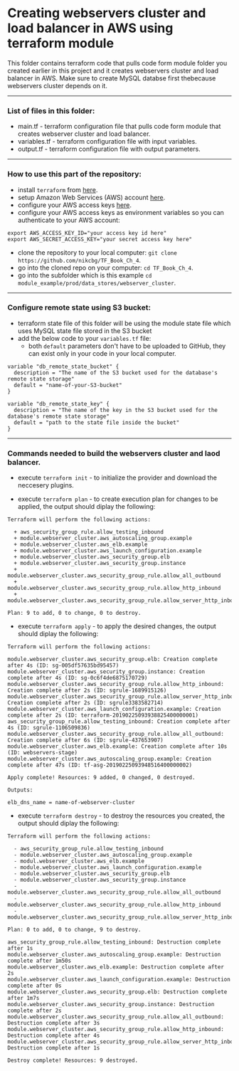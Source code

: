 # Creating webservers cluster and load balancer in AWS using terraform module
This folder contains terraform code that pulls code form module folder you created earlier in this project and it creates webservers cluster and load balancer in AWS. Make sure to create MySQL databse first thebecause webservers cluster depends on it. 


--------------------------------------------------------------------------------------------------------------
### List of files in this folder:
- main.tf - terraform configuration file that pulls code form module that creates webserver cluster and load balancer.
- variables.tf - terraform configuration file with input variables.
- output.tf - terraform configuration file with output parameters.
----------------------------------------------------------------------------------------------------------------------
### How to use this part of the repository:
- install `terraform` from [here](https://www.terraform.io/downloads.html).
- setup Amazon Web Services (AWS) account [here](https://aws.amazon.com/).
- configure your AWS access keys [here](https://docs.aws.amazon.com/general/latest/gr/aws-sec-cred-types.html#access-keys-and-secret-access-keys).
- configure your AWS access keys as environment variables so you can authenticate to your AWS account:

```
export AWS_ACCESS_KEY_ID="your access key id here"
export AWS_SECRET_ACCESS_KEY="your secret access key here"
```
   
- clone the repository to your local computer: `git clone https://github.com/nikcbg/TF_Book_Ch_4`.
- go into the cloned repo on your computer: `cd TF_Book_Ch_4`.
- go into the subfolder which is this example `cd module_example/prod/data_stores/webserver_cluster`.

------------------------------------------------------------------------------------------------------------------

### Configure remote state using S3 bucket:
- terraform state file of this folder will be using the module state file which uses MySQL state file stored in the S3 bucket 
- add the below code to your `variables.tf` file:
   - both `default` parameters don't have to be uploaded to GitHub, they can exist only in your code in your local computer.

```
variable "db_remote_state_bucket" {
  description = "The name of the S3 bucket used for the database's remote state storage"
  default = "name-of-your-S3-bucket"
}

variable "db_remote_state_key" {
  description = "The name of the key in the S3 bucket used for the database's remote state storage"
  default = "path to the state file inside the bucket"
}
```

-------------------------------------------------------------------------------------------------------------------

### Commands needed to build the webservers cluster and laod balancer.
- execute `terraform init` - to initialize the provider and download the neccesery plugins.
  
- execute `terraform plan` - to create execution plan for changes to be applied, the output should diplay the following:

```
Terraform will perform the following actions:

  + aws_security_group_rule.allow_testing_inbound
  + module.webserver_cluster.aws_autoscaling_group.example
  + module.webserver_cluster.aws_elb.example
  + module.webserver_cluster.aws_launch_configuration.example
  + module.webserver_cluster.aws_security_group.elb
  + module.webserver_cluster.aws_security_group.instance
  + module.webserver_cluster.aws_security_group_rule.allow_all_outbound
  + module.webserver_cluster.aws_security_group_rule.allow_http_inbound
  + module.webserver_cluster.aws_security_group_rule.allow_server_http_inbound
  
Plan: 9 to add, 0 to change, 0 to destroy.
```
  
- execute `terraform apply` - to apply the desired changes, the output should diplay the following:

```
Terraform will perform the following actions:

module.webserver_cluster.aws_security_group.elb: Creation complete after 4s (ID: sg-005df57635bd95457)
module.webserver_cluster.aws_security_group.instance: Creation complete after 4s (ID: sg-0c6f4de6875170729)
module.webserver_cluster.aws_security_group_rule.allow_http_inbound: Creation complete after 2s (ID: sgrule-1689915126)
module.webserver_cluster.aws_security_group_rule.allow_server_http_inbound: Creation complete after 2s (ID: sgrule3383582714)
module.webserver_cluster.aws_launch_configuration.example: Creation complete after 2s (ID: terraform-20190225093938825400000001)
aws_security_group_rule.allow_testing_inbound: Creation complete after 4s (ID: sgrule-1106509836)
module.webserver_cluster.aws_security_group_rule.allow_all_outbound: Creation complete after 6s (ID: sgrule-437653907)
module.webserver_cluster.aws_elb.example: Creation complete after 10s (ID: webservers-stage)
module.webserver_cluster.aws_autoscaling_group.example: Creation complete after 47s (ID: tf-asg-20190225093948516400000002)

Apply complete! Resources: 9 added, 0 changed, 0 destroyed.

Outputs:

elb_dns_name = name-of-webserver-cluster
```
- execute `terraform destroy` - to destroy the resources you created, the output should diplay the following:
  
```
Terraform will perform the following actions:

  - aws_security_group_rule.allow_testing_inbound
  - module.webserver_cluster.aws_autoscaling_group.example
  - modul.webserver_cluster.aws_elb.example
  - module.webserver_cluster.aws_launch_configuration.example
  - module.webserver_cluster.aws_security_group.elb
  - module.webserver_cluster.aws_security_group.instance
  - module.webserver_cluster.aws_security_group_rule.allow_all_outbound
  - module.webserver_cluster.aws_security_group_rule.allow_http_inbound
  - module.webserver_cluster.aws_security_group_rule.allow_server_http_inbound
  
Plan: 0 to add, 0 to change, 9 to destroy.

aws_security_group_rule.allow_testing_inbound: Destruction complete after 1s
module.webserver_cluster.aws_autoscaling_group.example: Destruction complete after 1m50s
module.webserver_cluster.aws_elb.example: Destruction complete after 2s
module.webserver_cluster.aws_launch_configuration.example: Destruction complete after 0s
module.webserver_cluster.aws_security_group.elb: Destruction complete after 1m7s
module.webserver_cluster.aws_security_group.instance: Destruction complete after 2s
module.webserver_cluster.aws_security_group_rule.allow_all_outbound: Destruction complete after 3s
module.webserver_cluster.aws_security_group_rule.allow_http_inbound: Destruction complete after 4s
module.webserver_cluster.aws_security_group_rule.allow_server_http_inbound: Destruction complete after 1s

Destroy complete! Resources: 9 destroyed.
```
